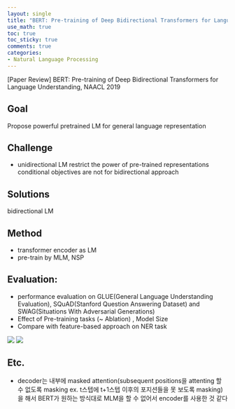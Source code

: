 ```yaml
---
layout: single
title: "BERT: Pre-training of Deep Bidirectional Transformers for Language Understanding, NAACL 2019"
use_math: true
toc: true
toc_sticky: true
comments: true
categories:
- Natural Language Processing
---
```


[Paper Review] BERT: Pre-training of Deep Bidirectional Transformers for Language Understanding, NAACL 2019

## Goal
Propose powerful pretrained LM for general language representation 

## Challenge
- unidirectional LM restrict the power of pre-trained representations
conditional objectives are not for bidirectional approach

## Solutions
bidirectional LM 

## Method
- transformer encoder as LM
- pre-train by MLM, NSP

## Evaluation:
- performance evaluation on GLUE(General Language Understanding Evaluation), SQuAD(Stanford Question Answering Dataset) and SWAG(Situations With Adversarial Generations)
- Effect of Pre-training tasks (~ Ablation) , Model Size
- Compare with feature-based approach on NER task

![](https://images.velog.io/images/yenguage/post/9b5f63b6-1840-4443-9a91-1032576c498c/%E1%84%89%E1%85%B3%E1%84%8F%E1%85%B3%E1%84%85%E1%85%B5%E1%86%AB%E1%84%89%E1%85%A3%E1%86%BA%202021-12-21%20%E1%84%8B%E1%85%A9%E1%84%92%E1%85%AE%2010.39.17.png)
![](https://images.velog.io/images/yenguage/post/2397e98a-c748-4f06-aa42-ec5a88fa0237/%E1%84%89%E1%85%B3%E1%84%8F%E1%85%B3%E1%84%85%E1%85%B5%E1%86%AB%E1%84%89%E1%85%A3%E1%86%BA%202021-12-21%20%E1%84%8B%E1%85%A9%E1%84%92%E1%85%AE%2010.39.56.png)

## Etc.
- decoder는 내부에 masked attention(subsequent positions을 attenting 할 수 없도록 masking ex. t스텝에 t+1스텝 이후의 포지션들을 못 보도록 masking)을 해서 BERT가 원하는 방식대로 MLM을 할 수 없어서 encoder를 사용한 것 같다

